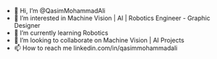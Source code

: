 - 👋 Hi, I’m @QasimMohammadAli
- 👀 I’m interested in Machine Vision | AI | Robotics Engineer - Graphic Designer
- 🌱 I’m currently learning Robotics
- 💞️ I’m looking to collaborate on Machine Vision | AI Projects
- 📫 How to reach me linkedin.com/in/qasimmohammadali

<!---
QasimMohammadAli/QasimMohammadAli is a ✨ special ✨ repository because its `README.md` (this file) appears on your GitHub profile.
You can click the Preview link to take a look at your changes.
--->

